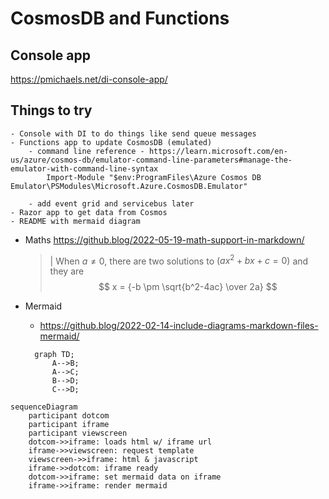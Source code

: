 # CosmosDB and Functions 


## Console app

https://pmichaels.net/di-console-app/



## Things to try

	- Console with DI to do things like send queue messages
	- Functions app to update CosmosDB (emulated)
		- command line reference - https://learn.microsoft.com/en-us/azure/cosmos-db/emulator-command-line-parameters#manage-the-emulator-with-command-line-syntax
			Import-Module "$env:ProgramFiles\Azure Cosmos DB Emulator\PSModules\Microsoft.Azure.CosmosDB.Emulator"
			
		- add event grid and servicebus later
	- Razor app to get data from Cosmos
	- README with mermaid diagram

 - Maths
	https://github.blog/2022-05-19-math-support-in-markdown/

	>| When $a \ne 0$, there are two solutions to $(ax^2 + bx + c = 0)$ and they are 
	$$ x = {-b \pm \sqrt{b^2-4ac} \over 2a} $$

 - Mermaid
   - https://github.blog/2022-02-14-include-diagrams-markdown-files-mermaid/

    ```mermaid
      graph TD;
          A-->B;
          A-->C;
          B-->D;
          C-->D;
    ```
 
```mermaid
sequenceDiagram
    participant dotcom
    participant iframe
    participant viewscreen
    dotcom->>iframe: loads html w/ iframe url
    iframe->>viewscreen: request template
    viewscreen->>iframe: html & javascript
    iframe->>dotcom: iframe ready
    dotcom->>iframe: set mermaid data on iframe
    iframe->>iframe: render mermaid
```

 

